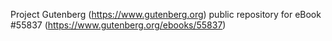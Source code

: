 Project Gutenberg (https://www.gutenberg.org) public repository for
eBook #55837 (https://www.gutenberg.org/ebooks/55837)
